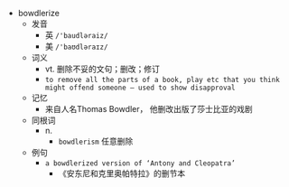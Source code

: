 - bowdlerize
  - 发音
    - 英 `/'baudləraiz/`
    - 美 `/'baʊdləraɪz/`
  - 词义
    - vt. 删除不妥的文句；删改；修订
    - `to remove all the parts of a book, play etc that you think might offend someone – used to show disapproval`
  - 记忆
    - 来自人名Thomas Bowdler， 他删改出版了莎士比亚的戏剧
  - 同根词
    - n.
      - `bowdlerism` 任意删除
  - 例句
    - `a bowdlerized version of ‘Antony and Cleopatra’`
      - 《安东尼和克里奥帕特拉》的删节本

